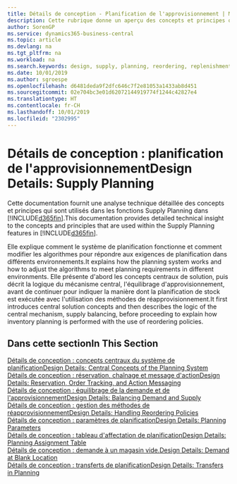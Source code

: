 ```yaml
---
title: Détails de conception - Planification de l'approvisionnement | Microsoft Docs
description: Cette rubrique donne un aperçu des concepts et principes qui sont utilisés avec les fonctionnalités de planification de l'approvisionnement dans Business Central.
author: SorenGP
ms.service: dynamics365-business-central
ms.topic: article
ms.devlang: na
ms.tgt_pltfrm: na
ms.workload: na
ms.search.keywords: design, supply, planning, reordering, replenishment
ms.date: 10/01/2019
ms.author: sgroespe
ms.openlocfilehash: d6481deda9f2dfc646c7f2e81053a1433ab8d451
ms.sourcegitcommit: 02e704bc3e01d62072144919774f1244c42827e4
ms.translationtype: HT
ms.contentlocale: fr-CH
ms.lasthandoff: 10/01/2019
ms.locfileid: "2302995"
---
```

# <a name="design-details-supply-planning"></a><span data-ttu-id="94486-103">Détails de conception : planification de l'approvisionnement</span><span class="sxs-lookup"><span data-stu-id="94486-103">Design Details: Supply Planning</span></span>
<span data-ttu-id="94486-104">Cette documentation fournit une analyse technique détaillée des concepts et principes qui sont utilisés dans les fonctions Supply Planning dans [!INCLUDE[d365fin](includes/d365fin_md.md)].</span><span class="sxs-lookup"><span data-stu-id="94486-104">This documentation provides detailed technical insight to the concepts and principles that are used within the Supply Planning features in [!INCLUDE[d365fin](includes/d365fin_md.md)].</span></span>  

<span data-ttu-id="94486-105">Elle explique comment le système de planification fonctionne et comment modifier les algorithmes pour répondre aux exigences de planification dans différents environnements.</span><span class="sxs-lookup"><span data-stu-id="94486-105">It explains how the planning system works and how to adjust the algorithms to meet planning requirements in different environments.</span></span> <span data-ttu-id="94486-106">Elle présente d'abord les concepts centraux de solution, puis décrit la logique du mécanisme central, l'équilibrage d'approvisionnement, avant de continuer pour indiquer la manière dont la planification de stock est exécutée avec l'utilisation des méthodes de réapprovisionnement.</span><span class="sxs-lookup"><span data-stu-id="94486-106">It first introduces central solution concepts and then describes the logic of the central mechanism, supply balancing, before proceeding to explain how inventory planning is performed with the use of reordering policies.</span></span>  

## <a name="in-this-section"></a><span data-ttu-id="94486-107">Dans cette section</span><span class="sxs-lookup"><span data-stu-id="94486-107">In This Section</span></span>  
[<span data-ttu-id="94486-108">Détails de conception : concepts centraux du système de planification</span><span class="sxs-lookup"><span data-stu-id="94486-108">Design Details: Central Concepts of the Planning System</span></span>](design-details-central-concepts-of-the-planning-system.md)  
[<span data-ttu-id="94486-109">Détails de conception : réservation, chaînage et message d'action</span><span class="sxs-lookup"><span data-stu-id="94486-109">Design Details: Reservation, Order Tracking, and Action Messaging</span></span>](design-details-reservation-order-tracking-and-action-messaging.md)  
[<span data-ttu-id="94486-110">Détails de conception : équilibrage de la demande et de l'approvisionnement</span><span class="sxs-lookup"><span data-stu-id="94486-110">Design Details: Balancing Demand and Supply</span></span>](design-details-balancing-demand-and-supply.md)  
[<span data-ttu-id="94486-111">Détails de conception : gestion des méthodes de réapprovisionnement</span><span class="sxs-lookup"><span data-stu-id="94486-111">Design Details: Handling Reordering Policies</span></span>](design-details-handling-reordering-policies.md)  
[<span data-ttu-id="94486-112">Détails de conception : paramètres de planification</span><span class="sxs-lookup"><span data-stu-id="94486-112">Design Details: Planning Parameters</span></span>](design-details-planning-parameters.md)  
[<span data-ttu-id="94486-113">Détails de conception : tableau d'affectation de planification</span><span class="sxs-lookup"><span data-stu-id="94486-113">Design Details: Planning Assignment Table</span></span>](design-details-planning-assignment-table.md)  
[<span data-ttu-id="94486-114">Détails de conception : demande à un magasin vide.</span><span class="sxs-lookup"><span data-stu-id="94486-114">Design Details: Demand at Blank Location</span></span>](design-details-demand-at-blank-location.md)  
[<span data-ttu-id="94486-115">Détails de conception : transferts de planification</span><span class="sxs-lookup"><span data-stu-id="94486-115">Design Details: Transfers in Planning</span></span>](design-details-transfers-in-planning.md)
